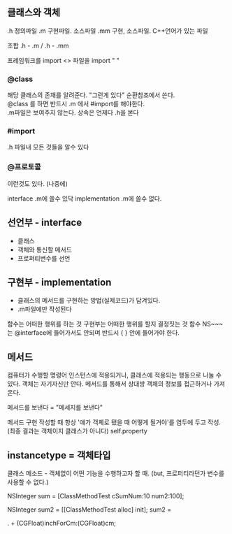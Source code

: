 ## 클래스와 객체

.h 정의파일
.m 구현파일. 소스파일
.mm 구현, 소스파일. C++언어가 있는 파일

조합 .h - .m / .h - .mm

프레임워크를 import <> 
파일을 import " "


### @class 

해당 클래스의 존재를 알려준다. "그런게 있다" 순환참조에서 쓴다.    
@class 를 하면 반드시 .m 에서 #import를 해야한다.   
.m파일은 보여주지 않는다. 상속은 언제다 .h을 본다

### #import

.h 파일내 모든 것들을 알수 있다

### @프로토콜 
이런것도 있다. (나중에)

interface .m에 쓸수 있닥
implementation .m에 쓸수 없다.

## 선언부 - interface
- 클래스 
- 객체와 통신할 메서드
- 프로퍼티변수를 선언



## 구현부 - implementation
- 클래스의 메서드를 구현하는 방법(실제코드)가 담겨있다.
- .m파일에만 작성된다

함수는 어떠한 행위를 하는 것
구현부는 어떠한 행위를 할지 결정짓는 것
함수  NS~~~는 @interface에 들어가서도 안되며 반드시 { } 안에 들어가야 한다.


## 메서드
컴퓨터가 수행할 명령어
인스턴스에 적용되거나, 클래스에 적용되는 행동으로 나눌 수 있다.
객체는 자기자신만 안다. 메서드를 통해서 상대방 객체의 정보를 접근하거나 가져온다.

메서드를 보낸다 = "메세지를 보낸다"


메서드 구현 작성할 때 항상 '얘가 객체로 됐을 때 어떻게 될거야'를 염두에 두고 작성. 
(최종 결과는 객체이지 클래스가 아니다)
self.property 


## instancetype = 객체타입

클래스 메소드 -  객체없이 어떤 기능을 수행하고자 할 때.
(but, 프로퍼티라던가 변수를 사용할 수 없다.)

NSInteger sum = [ClassMethodTest cSumNum:10 num2:100];

NSInteger sum2 = [[ClassMethodTest alloc] init];
sum2 = 

.  + (CGFloat)inchForCm:(CGFloat)cm;

